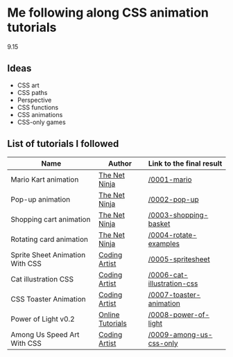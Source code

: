 # Me following along CSS animation tutorials

9.15

## Ideas

- CSS art
- CSS paths
- Perspective
- CSS functions
- CSS animations
- CSS-only games

## List of tutorials I followed

| Name | Author | Link to the final result |
|----|----|----|
| Mario Kart animation | [The Net Ninja](https://www.youtube.com/watch?v=PjR97QzOrJM&list=PL4cUxeGkcC9iGYgmEd2dm3zAKzyCGDtM5&index=1) | [/0001-mario](/css-tests/0001-mario) |
| Pop-up animation | [The Net Ninja](https://www.youtube.com/watch?v=PjR97QzOrJM&list=PL4cUxeGkcC9iGYgmEd2dm3zAKzyCGDtM5&index=1) | [/0002-pop-up](/css-tests/0002-pop-up) |
| Shopping cart animation | [The Net Ninja](https://www.youtube.com/watch?v=PjR97QzOrJM&list=PL4cUxeGkcC9iGYgmEd2dm3zAKzyCGDtM5&index=1) | [/0003-shopping-basket](/css-tests//0003-shopping-basket) |
| Rotating card animation | [The Net Ninja](https://www.youtube.com/watch?v=PjR97QzOrJM&list=PL4cUxeGkcC9iGYgmEd2dm3zAKzyCGDtM5&index=1) | [/0004-rotate-examples](/css-tests/0004-rotate-examples) |among-us
| Sprite Sheet Animation With CSS | [Coding Artist](https://www.youtube.com/watch?v=d6yvhI83hFk) | [/0005-spritesheet](/css-tests/0005-spritesheet) |
| Cat illustration CSS | [Coding Artist](https://www.youtube.com/watch?v=W0uw0zGRwoQ&pp=ygUUY2F0IGlsbHVzdHJhdGlvbiBjc3M%3D) | [/0006-cat-illustration-css](/css-tests/0006-cat-illustration-css) |
| CSS Toaster Animation | [Coding Artist](https://www.youtube.com/watch?v=W0uw0zGRwoQ&pp=ygUUY2F0IGlsbHVzdHJhdGlvbiBjc3M%3D) | [/0007-toaster-animation](/css-tests/0007-toaster-animation) |
| Power of Light v0.2 | [Online Tutorials](https://www.youtube.com/watch?v=SHRcgP_IZHI&pp=ygUXcG93ZXIgb2YgbGlnaHQgaHRtbCBjc3M%3D) | [/0008-power-of-light](/css-tests/0008-power-of-light) |
| Among Us Speed Art With CSS | [Coding Artist](https://www.youtube.com/watch?v=JDI0zz2Waqw&list=PLNCevxogE3fjFTYBst-r1gvlCMsUSzjEU&index=1) | [/0009-among-us-css-only](/css-tests/0009-among-us-css-only) |
